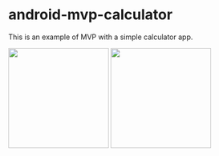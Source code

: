# android-mvp-calculator

This is an example of MVP with a simple calculator app.

<img width="200px" src="https://user-images.githubusercontent.com/86477169/159130714-01d21eb3-ede0-4950-a565-b454da3556f8.jpg">

<img width="200px" src="https://user-images.githubusercontent.com/86477169/159130716-b619330b-8323-4ccc-abd1-eeeb5c08ff0b.jpg">

